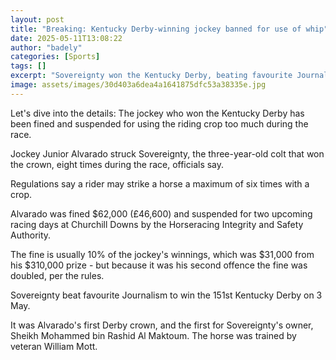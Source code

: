 ```yaml
---
layout: post
title: "Breaking: Kentucky Derby-winning jockey banned for use of whip"
date: 2025-05-11T13:08:22
author: "badely"
categories: [Sports]
tags: []
excerpt: "Sovereignty won the Kentucky Derby, beating favourite Journalism."
image: assets/images/30d403a6dea4a1641875dfc53a38335e.jpg
---
```


Let's dive into the details: The jockey who won the Kentucky Derby has been fined and suspended for using the riding crop too much during the race.

Jockey Junior Alvarado struck Sovereignty, the three-year-old colt that won the crown, eight times during the race, officials say.

Regulations say a rider may strike a horse a maximum of six times with a crop.

Alvarado was fined $62,000 (£46,600) and suspended for two upcoming racing days at Churchill Downs by the Horseracing Integrity and Safety Authority.

The fine is usually 10% of the jockey's winnings, which was $31,000 from his $310,000 prize - but because it was his second offence the fine was doubled, per the rules.

Sovereignty beat favourite Journalism to win the 151st Kentucky Derby on 3 May.

It was Alvarado's first Derby crown, and the first for Sovereignty's owner, Sheikh Mohammed bin Rashid Al Maktoum. The horse was trained by veteran William Mott.


